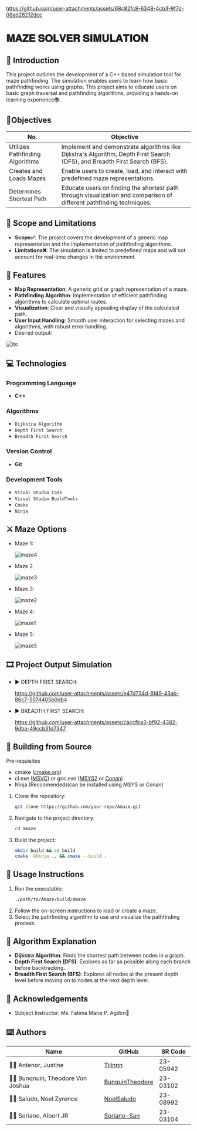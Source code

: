 
https://github.com/user-attachments/assets/68c82fc8-6348-4cb3-9f7d-08ad28212dcc


# 𝐌𝐀𝐙𝐄 𝐒𝐎𝐋𝐕𝐄𝐑 𝐒𝐈𝐌𝐔𝐋𝐀𝐓𝐈𝐎𝐍

## 🎯 Introduction 
This project outlines the development of a C++ based simulation tool for maze pathfinding. The simulation enables users to learn how basic pathfinding works using graphs. This project aims to educate users on basic graph traversal and pathfinding algorithms, providing a hands-on learning experience📚.

## 🔎Objectives

| No.                         | Objective                                                                                          |
|-----------------------------|---------------------------------------------------------------------------------------------------|
| Utilizes Pathfinding Algorithms | Implement and demonstrate algorithms like Dijkstra's Algorithm, Depth First Search (DFS), and Breadth First Search (BFS). |
| Creates and Loads Mazes     | Enable users to create, load, and interact with predefined maze representations.                  |
| Determines Shortest Path    | Educate users on finding the shortest path through visualization and comparison of different pathfinding techniques.|

## 🔬 Scope and Limitations

- **Scope✅**: The project covers the development of a generic map representation and the implementation of pathfinding algorithms.
- **Limitations❌**: The simulation is limited to predefined maps and will not account for real-time changes in the environment.

## 👀 Features

- **Map Representation**: A generic grid or graph representation of a maze.
- **Pathfinding Algorithm**: Implementation of efficient pathfinding algorithms to calculate optimal routes.
- **Visualization**: Clear and visually appealing display of the calculated path.
- **User Input Handling**: Smooth user interaction for selecting mazes and algorithms, with robust error handling.
- Desired output: 

![ito](https://github.com/user-attachments/assets/76a882ae-6198-40a4-be2c-01d99306f34b)

## 💻 Technologies

### Programming Language
- **C++**

### Algorithms
- `Dijkstra Algorithm`
- `Depth First Search`
- `Breadth First Search`

### Version Control
- **Git**

### Development Tools
- `Visual Studio Code`
- `Visual Studio BuildTools`
- `Cmake`
- `Ninja`

## ⚔️ Maze Options
- Maze 1:

  ![maze4](https://github.com/user-attachments/assets/84c5bbe4-9f35-4e58-9ee6-048c18288d30)
- Maze 2

  ![maze3](https://github.com/user-attachments/assets/798003f7-6135-48e9-92ed-cf2807af5c26)
- Maze 3:

  ![maze2](https://github.com/user-attachments/assets/a8eb900e-e011-460b-85f3-4013c407d5b7)
- Maze 4:

   ![maze1](https://github.com/user-attachments/assets/c2b5909e-89f7-4f40-8a8f-e728bdd84b2e)
- Maze 5:

  ![maze5](https://github.com/user-attachments/assets/0d18e2d8-1897-4949-be41-f44712bf42a9)

## 🎞 Project Output Simulation
- ▶️ DEPTH FIRST SEARCH:

    https://github.com/user-attachments/assets/e47d734d-6f49-43ab-86c7-5074405b0db4

- ▶️ BREADTH FIRST SEARCH:
 
    https://github.com/user-attachments/assets/caccfba3-bf92-4382-9dba-49ccb31d7347

## 🔧 Building from Source


Pre-requisites
- cmake ([cmake.org](https://cmake.org/))
- cl.exe ([MSVC](https://visualstudio.microsoft.com/downloads/?q=build+tools)) or gcc.exe ([MSYS2](https://www.msys2.org/) or [Conan](https://conan.io/))
- Ninja (Reccomended)(can be installed using MSYS or Conan)

1. Clone the repository: 
    ```bash
    git clone https://github.com/your-repo/Amaze.git
    ```
2. Navigate to the project directory:
    ```bash
    cd amaze
    ```
3. Build the project:
    ```bash
    mkdir build && cd build
    cmake -GNinja .. && cmake --build .
    ```

## 🚀 Usage Instructions

1. Run the executable:
    ```bash
    ./path/to/Amaze/build/Amaze
    ```
2. Follow the on-screen instructions to load or create a maze.
3. Select the pathfinding algorithm to use and visualize the pathfinding process.

## 🧠 Algorithm Explanation

- **Dijkstra Algorithm**: Finds the shortest path between nodes in a graph.
- **Depth First Search (DFS)**: Explores as far as possible along each branch before backtracking.
- **Breadth First Search (BFS)**: Explores all nodes at the present depth level before moving on to nodes at the next depth level.

## 🤍 Acknowledgements

- Subject Instructor: Ms. Fatima Marie P. Agdon🥰

## ⌨️ Authors

| Name                             | GitHub                                                | SR Code     |
|----------------------------------|-------------------------------------------------------|-------------|
| 👨‍🎓 Antenor, Justine              | [Tiiinnn](https://github.com/Tiiinnn)                 | 23-05942    |
| 👨‍🎓 Bunqnuin, Theodore Von Joshua | [BunquinTheodore](https://github.com/BunquinTheodore) | 23-03102    |
| 👨‍🎓 Saludo, Noel Zyrence          | [NoelSaludo](https://github.com/NoelSaludo)           | 23-08992    |
| 👨‍🎓 Soriano, Albert JR            | [Soriano-San](https://github.com/Soriano-San)         | 23-03104    |
